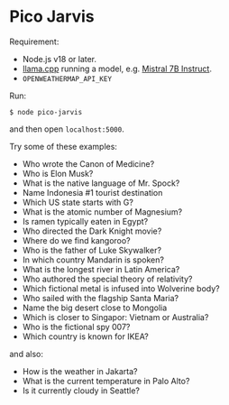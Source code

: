 # Pico Jarvis

Requirement:
* Node.js v18 or later.
* [llama.cpp](https://github.com/ggerganov/llama.cpp) running a model, e.g. [Mistral 7B Instruct](https://huggingface.co/TheBloke/Mistral-7B-Instruct-v0.1-GGUF).
* `OPENWEATHERMAP_API_KEY`

Run:
```
$ node pico-jarvis
```

and then open `localhost:5000`.

Try some of these examples:

* Who wrote the Canon of Medicine?
* Who is Elon Musk?
* What is the native language of Mr. Spock?
* Name Indonesia #1 tourist destination
* Which US state starts with G?
* What is the atomic number of Magnesium?
* Is ramen typically eaten in Egypt?
* Who directed the Dark Knight movie?
* Where do we find kangoroo?
* Who is the father of Luke Skywalker?
* In which country Mandarin is spoken?
* What is the longest river in Latin America?
* Who authored the special theory of relativity?
* Which fictional metal is infused into Wolverine body?
* Who sailed with the flagship Santa Maria?
* Name the big desert close to Mongolia
* Which is closer to Singapor: Vietnam or Australia?
* Who is the fictional spy 007?
* Which country is known for IKEA?

and also:

* How is the weather in Jakarta?
* What is the current temperature in Palo Alto?
* Is it currently cloudy in Seattle?